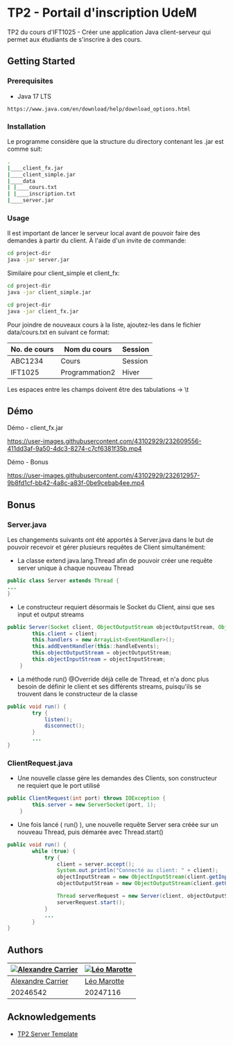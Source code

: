 
# TP2 - Portail d'inscription UdeM

TP2 du cours d'IFT1025 - Créer une application Java client-serveur qui permet aux étudiants de s'inscrire à des cours.


## Getting Started

### Prerequisites

- Java 17 LTS
```
https://www.java.com/en/download/help/download_options.html
```

### Installation

Le programme considère que la structure du directory contenant les .jar est comme suit:

```bash
.
|____client_fx.jar
|____client_simple.jar
|____data
| |____cours.txt
| |____inscription.txt
|____server.jar

```

### Usage

Il est important de lancer le serveur local avant de pouvoir faire des demandes à partir du client. À l'aide d'un invite de commande:

```bash
cd project-dir
java -jar server.jar
```

Similaire pour client_simple et client_fx:

```bash
cd project-dir
java -jar client_simple.jar
```

```bash
cd project-dir
java -jar client_fx.jar
```

Pour joindre de nouveaux cours à la liste, ajoutez-les dans le fichier data/cours.txt en suivant ce format:

No. de cours|Nom du cours|Session
---|---|---
ABC1234|Cours|Session
IFT1025|Programmation2|Hiver

Les espaces entre les champs doivent être des tabulations -> \t



    
## Démo

Démo - client_fx.jar

https://user-images.githubusercontent.com/43102929/232609556-411dd3af-9a50-4dc3-8274-c7cf6381f35b.mp4

Démo - Bonus

https://user-images.githubusercontent.com/43102929/232612957-9b8fd1cf-bb42-4a8c-a83f-0be9cebab4ee.mp4

## Bonus

### Server.java

Les changements suivants ont été apportés à Server.java dans le but de pouvoir recevoir et gérer plusieurs requêtes de Client simultanément:

- La classe extend java.lang.Thread afin de pouvoir créer une requête server unique à chaque nouveau Thread
```Java
public class Server extends Thread {
...
}
```

- Le constructeur requiert désormais le Socket du Client, ainsi que ses input et output streams
```Java
public Server(Socket client, ObjectOutputStream objectOutputStream, ObjectInputStream objectInputStream) throws IOException {
        this.client = client;
        this.handlers = new ArrayList<EventHandler>();
        this.addEventHandler(this::handleEvents);
        this.objectOutputStream = objectOutputStream;
        this.objectInputStream = objectInputStream;
    }
```

- La méthode run() @Override déjà celle de Thread, et n'a donc plus besoin de définir le client et ses différents streams, puisqu'ils se trouvent dans le constructeur de la classe

```Java
public void run() {
        try {
            listen();
            disconnect();
        }
        ...
}
```

### ClientRequest.java
- Une nouvelle classe gère les demandes des Clients, son constructeur ne requiert que le port utilisé

```Java
public ClientRequest(int port) throws IOException {
        this.server = new ServerSocket(port, 1);
    }
```

- Une fois lancé ( run() ), une nouvelle requête Server sera créée sur un nouveau Thread, puis démarée avec Thread.start()

```Java
public void run() {
        while (true) {
            try {
                client = server.accept();
                System.out.println("Connecté au client: " + client);
                objectInputStream = new ObjectInputStream(client.getInputStream());
                objectOutputStream = new ObjectOutputStream(client.getOutputStream());

                Thread serverRequest = new Server(client, objectOutputStream, objectInputStream);
                serverRequest.start();
            }
            ...
        }
}
```


## Authors

[![Alexandre Carrier](https://avatars.githubusercontent.com/u/43102929?v=3&s=144)](https://github.com/alxcar)  | [![Léo Marotte]()](https://github.com/leomarotte)
---|---
[Alexandre Carrier](https://github.com/alxcar) |[Léo Marotte](https://github.com/leomarotte)
20246542|20247116



## Acknowledgements

 - [TP2 Server Template](https://github.com/OussamaSghaier/IFT1025-TP2-server/)

